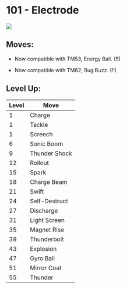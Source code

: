# 101 - Electrode
![][101]

## Moves:

 - Now compatible with TM53, Energy Ball. (!!)

 - Now compatible with TM62, Bug Buzz. (!!)

## Level Up:

Level | Move
---   | ---
  1   | Charge
  1   | Tackle
  1   | Screech
  6   | Sonic Boom
  9   | Thunder Shock
 12   | Rollout
 15   | Spark
 18   | Charge Beam
 21   | Swift
 24   | Self-Destruct
 27   | Discharge
 31   | Light Screen
 35   | Magnet Rise
 39   | Thunderbolt
 43   | Explosion
 47   | Gyro Ball
 51   | Mirror Coat
 55   | Thunder



[101]: /img/pokemon/101.png
